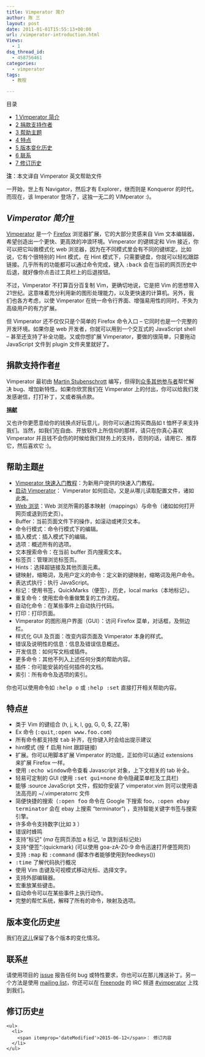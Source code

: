 ```yaml
---
title: Vimperator 简介
author: 陈 三
layout: post
date: 2011-01-01T15:55:13+00:00
url: /vimperator-introduction.html
Views:
  - 1
dsq_thread_id:
  - 458756461
categories:
  - vimperator
tags:
  - 教程

---
```

<div id="toc_container" class="ml-l u-floatRight pure-u-1-1 pure-u-sm-2-5 toc_white no_bullets">
  <nav id="myaffix">
  
  <p class="toc-title">
    目录
  </p>
  
  <ul class="toc-list nav" role="menu">
    <li class="toc-list__item" role="menuitem">
      <a href="#Vimperator"><span class="toc_number toc_depth_1">1</span> Vimperator 简介</a>
    </li>
    <li class="toc-list__item" role="menuitem">
      <a href="#i"><span class="toc_number toc_depth_1">2</span> 捐款支持作者</a>
    </li>
    <li class="toc-list__item" role="menuitem">
      <a href="#i-2"><span class="toc_number toc_depth_1">3</span> 帮助主题</a>
    </li>
    <li class="toc-list__item" role="menuitem">
      <a href="#i-3"><span class="toc_number toc_depth_1">4</span> 特点</a>
    </li>
    <li class="toc-list__item" role="menuitem">
      <a href="#i-4"><span class="toc_number toc_depth_1">5</span> 版本变化历史</a>
    </li>
    <li class="toc-list__item" role="menuitem">
      <a href="#i-5"><span class="toc_number toc_depth_1">6</span> 联系</a>
    </li>
    <li class="toc-list__item" role="menuitem">
      <a href="#i-6"><span class="toc_number toc_depth_1">7</span> 修订历史</a>
    </li>
  </ul></nav>
</div>

<div class="">
  <p>
    <strong>注</strong>：本文译自 Vimperator 英文帮助文件
  </p>
  
  <p>
    一开始，世上有 Navigator，然后才有 Explorer，继而则是 Konqueror 的时代，而现在，该 Imperator 登场了，这独一无二的 VIMperator :)。
  </p>
  
  <h2 class="storycontent-h2">
    <span id="Vimperator"><em>Vimperator 简介</em></span><a title="标题链接地址" class="u-floatRight hidden" id="heyVimperator" href="#Vimperator"><span class="" aria-hidden="true">#</span></a>
  </h2>
  
  <p>
    <a href="http://vimperator.org/" title="vimperator">Vimperator</a> 是一个 <a href="http://www.mozilla.com/firefox/" title="Firefox">Firefox</a> 浏览器扩展，它的大部分灵感来自 Vim 文本编辑器，希望创造出一个更快、更高效的冲浪环境。Vimperator 的键绑定和 Vim 接近，你可以把它叫做模式化 web 浏览器，因为在不同模式里会有不同的键绑定。比如说，它有个很特别的 Hint 模式，在 Hint 模式下，只需要键盘，你就可以轻松跟踪链接。几乎所有的功能都可以通过命令完成，键入 <kbd>:back</kbd> 会在当前的网页历史中后退，就好像你点击过工具栏上的后退按钮。
  </p>
  
  <p>
    不过，Vimperator 不打算百分百复制 Vim，更确切地说，它是把 Vim 的思想带入21世纪。这意味着充分利用新的图形处理能力，以及更快速的计算机。另外，我们也各方考虑，以使 Vimperator 在统一命令行界面、增强易用性的同时，不失为高级用户的有力扩展。
  </p>
  
  <p>
    但 Vimperator 还不仅仅只是个简单的 Firefox 命令入口 &#8211; 它同时也是一个完整的开发环境。如果你是 web 开发者，你就可以用到一个交互式的 JavaScript shell &#8211; 甚至还支持了补全功能。又或你想扩展 Vimperator，要做的很简单，只要拖动 JavaScript 文件到 plugin 文件夹里就好了。
  </p>
  
  <h2 class="storycontent-h2">
    <span id="i">捐款支持作者</span><a title="标题链接地址" class="u-floatRight hidden" id="heyi" href="#i"><span class="" aria-hidden="true">#</span></a>
  </h2>
  
  <p>
    Vimperator 最初由 <a href="mailto:stubenschrott@vimperator.org">Martin Stubenschrott</a> 编写，但得到<a href="http://vimperator-labs.googlecode.com/hg/vimperator/AUTHORS/" title="google code vimperator">众多其他参与者</a>帮忙解决 bug、增加新特性。如果你欣赏我们在 Vimperator 上的付出，你可以给我们发发感谢信，打打补丁，又或者捐点款。
  </p>
  
  <p>
    <span><strong><a href="https://www.paypal.com/cgi-bin/webscr?cmd=_s-xclick&hosted_button_id=8323006">捐献</a></strong></span>
  </p>
  
  <p>
    又也许你更愿意给你的钱换点好玩意儿，则你可以通过购买商品如 t 恤杯子来支持我们。当然，如我们在自由、开放软件上所信仰的那样，请只在你真心喜欢 Vimperator 并且钱不会伤的时候给我们财务上的支持，否则的话，请用它、推荐它，然后喜欢它 :)。
  </p>
  
  <h2 class="storycontent-h2">
    <span id="i-2">帮助主题</span><a title="标题链接地址" class="u-floatRight hidden" id="heyi-2" href="#i-2"><span class="" aria-hidden="true">#</span></a>
  </h2>
  
  <ul>
    <li>
      <a href="http://www.zfanw.com/blog/quick-start-tutorial.html" title="vimperator 快速入门教程">Vimperator 快速入门教程</a>：为新用户提供的快速入门教程。
    </li>
    <li>
      <a href="http://www.zfanw.com/blog/starting-vimperator.html" title="启动 Vimperator">启动 Vimperator</a>： Vimperator 如何启动，又是从哪儿读取配置文件，诸如此类。
    </li>
    <li>
      <a href="http://www.zfanw.com/blog/vimperator%e6%b5%8f%e8%a7%88%e7%bd%91%e9%a1%b5.html" title="vimperator 网页浏览">Web 浏览</a>：Web 浏览所需的基本映射（mappings）与命令（诸如如何打开网页或退到历史页）。
    </li>
    <li>
      Buffer：当前页面文件下的操作，如滚动或拷贝文本。
    </li>
    <li>
      命令行模式：命令行模式下的编辑。
    </li>
    <li>
      插入模式：插入模式下的编辑。
    </li>
    <li>
      选项：概述所有的选项。
    </li>
    <li>
      文本搜索命令：在当前 buffer 页内搜索文本。
    </li>
    <li>
      标签页：管理浏览标签页。
    </li>
    <li>
      Hints：选择超链接及其他页面元素。
    </li>
    <li>
      键映射，缩略词，及用户定义的命令：定义新的键映射，缩略词及用户命令。
    </li>
    <li>
      表达式执行：执行 JavaScript。
    </li>
    <li>
      标记：使用书签，QuickMarks（便签），历史，local marks（本地标记）。
    </li>
    <li>
      重复命令：使用宏命令重做繁复的工作流程。
    </li>
    <li>
      自动化命令：在某些事件上自动执行代码。
    </li>
    <li>
      打印：打印页面。
    </li>
    <li>
      Vimperator 的图形用户界面（GUI）：访问 Firefox 菜单，对话框，及侧边栏。
    </li>
    <li>
      样式化 GUI 及页面：改变内容页面及 Vimperator 本身的样式。
    </li>
    <li>
      错误及说明性的信息：信息及错误信息概述。
    </li>
    <li>
      开发信息：如何写文档或插件。
    </li>
    <li>
      更多命令：其他不列入上述任何分类的帮助内容。
    </li>
    <li>
      插件：你可能安装的任何插件的文档。
    </li>
    <li>
      索引：所有命令及选项的索引。
    </li>
  </ul>
  
  <p>
    你也可以使用命令如 <kbd>:help o</kbd> 或 <kbd>:help :set</kbd> 直接打开相关帮助内容。
  </p>
  
  <h2 class="storycontent-h2">
    <span id="i-3">特点</span><a title="标题链接地址" class="u-floatRight hidden" id="heyi-3" href="#i-3"><span class="" aria-hidden="true">#</span></a>
  </h2>
  
  <ul>
    <li>
      类于 Vim 的键组合 (h, j, k, l, gg, G, 0, $, ZZ,等)
    </li>
    <li>
      Ex 命令 (<kbd>:quit</kbd>,<kbd>:open www.foo.com</kbd>)
    </li>
    <li>
      所有命令都支持按 <kbd>tab</kbd> 补齐，在你键入时会给出提示建议
    </li>
    <li>
      hint模式 (按 <kbd>f</kbd> 启用 hint 跟踪链接)
    </li>
    <li>
      扩展。你可以用脚本扩展 Vimperator 的功能，正如你可以通过 extensions 来扩展 Firefox 一样。
    </li>
    <li>
      使用 <kbd>:echo window</kbd>命令查看 Javascript 对象，上下文相关的 tab 补全。
    </li>
    <li>
      轻易可定制的 GUI (使用 <kbd>:set gui=none</kbd> 命令隐藏菜单栏及工具栏)
    </li>
    <li>
      能够 :source JavaScript 文件，假如你安装了 vimperator.vim 则可以使用语法高亮的 ~/.vimperatorrc 文件
    </li>
    <li>
      简便快捷的搜索（<kbd>:open foo</kbd> 命令在 Google 下搜索 foo，<kbd>:open ebay terminator</kbd> 会在 ebay 上搜索 &#8220;terminator&#8221;) ，支持智能关键字书签与搜索引擎。
    </li>
    <li>
      许多命令支持数字(比如 <kbd>3<C-o></kbd> ）
    </li>
    <li>
      错误时蜂鸣
    </li>
    <li>
      支持“标记” (m<em>a</em> 在网页添加 a 标记, &#8216;<em>a</em> 跳到该标记处)
    </li>
    <li>
      支持“便签“:(quickmark) (可以使用 go<a>a-zA-Z0-9 命令迅速打开便签网页</a>)
    </li>
    <li>
      支持 <kbd>:map</kbd> 和 <kbd>:command</kbd> (脚本作者能够使用到feedkeys())
    </li>
    <li>
      <kbd>:time</kbd> 了解代码执行概况
    </li>
    <li>
      使用 Vim 击键及可视模式移动光标、选择文字。
    </li>
    <li>
      支持外部编辑器。
    </li>
    <li>
      宏重放某些键击。
    </li>
    <li>
      自动命令可以在某些事件上执行动作。
    </li>
    <li>
      完整的帮忙系统，解释了所有的命令，映射及选项。
    </li>
  </ul>
  
  <h2 class="storycontent-h2">
    <span id="i-4">版本变化历史</span><a title="标题链接地址" class="u-floatRight hidden" id="heyi-4" href="#i-4"><span class="" aria-hidden="true">#</span></a>
  </h2>
  
  <p>
    我们在<a href="http://vimperator-labs.googlecode.com/hg/vimperator/NEWS">这儿</a>保留了各个版本的变化情况。
  </p>
  
  <h2 class="storycontent-h2">
    <span id="i-5">联系</span><a title="标题链接地址" class="u-floatRight hidden" id="heyi-5" href="#i-5"><span class="" aria-hidden="true">#</span></a>
  </h2>
  
  <p>
    请使用项目的 <a href="https://github.com/vimperator/vimperator-labs/issues">issue</a> 报告任何 bug 或特性要求，你也可以在那儿推送补丁。另一个方法是使用 <a href="http://www.mozdev.org/mailman/listinfo/vimperator">mailing list</a>，你还可以在 <a href="http://www.freenode.net/" target="_blank">Freenode</a> 的 IRC 频道 <a href="irc://irc.freenode.net/vimperator" target="_blank">#vimperator</a> 上找到我们。
  </p>
  
  <div class='timeline'>
    <h2 class="storycontent-h2">
      <span id="i-6">修订历史</span><a title="标题链接地址" class="u-floatRight hidden" id="heyi-6" href="#i-6"><span class="" aria-hidden="true">#</span></a>
    </h2>
    
    <ul>
      <li>
        <span itemprop='dateModified'>2015-06-12</span>： 修订内容
      </li>
    </ul>
  </div>
</div>